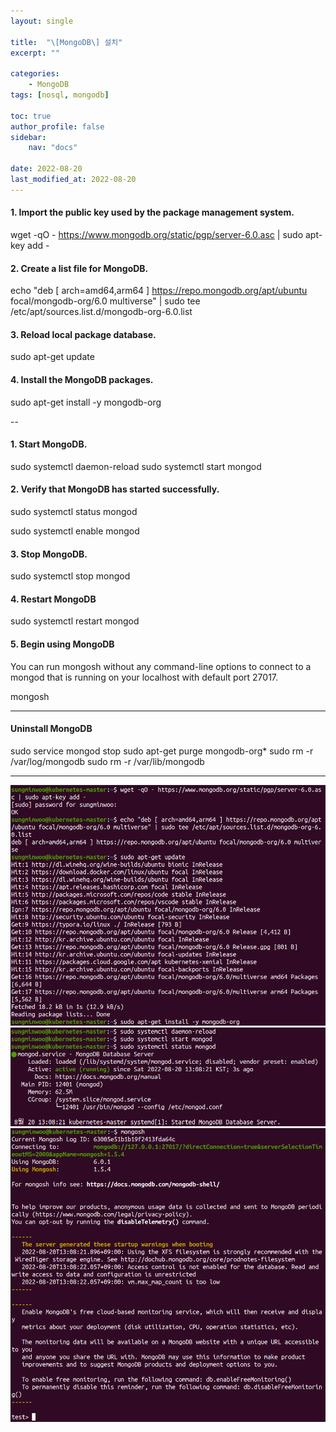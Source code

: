 ```yaml
---
layout: single

title:  "\[MongoDB\] 설치"
excerpt: ""

categories: 
    - MongoDB
tags: [nosql, mongodb]

toc: true
author_profile: false
sidebar:
    nav: "docs"

date: 2022-08-20
last_modified_at: 2022-08-20
---
```


#### 1. Import the public key used by the package management system.
wget -qO - https://www.mongodb.org/static/pgp/server-6.0.asc | sudo apt-key add -

#### 2. Create a list file for MongoDB.
echo "deb [ arch=amd64,arm64 ] https://repo.mongodb.org/apt/ubuntu focal/mongodb-org/6.0 multiverse" | sudo tee /etc/apt/sources.list.d/mongodb-org-6.0.list

#### 3. Reload local package database.
sudo apt-get update

#### 4. Install the MongoDB packages.
sudo apt-get install -y mongodb-org

--

#### 1. Start MongoDB.
sudo systemctl daemon-reload
sudo systemctl start mongod

#### 2. Verify that MongoDB has started successfully.
sudo systemctl status mongod

sudo systemctl enable mongod

#### 3. Stop MongoDB.
sudo systemctl stop mongod

#### 4. Restart MongoDB
sudo systemctl restart mongod

#### 5. Begin using MongoDB
You can run mongosh without any command-line options 
to connect to a mongod that is running on your localhost with default port 27017.

mongosh

---

#### Uninstall MongoDB

sudo service mongod stop
sudo apt-get purge mongodb-org*
sudo rm -r /var/log/mongodb
sudo rm -r /var/lib/mongodb

---

![image1](/assets/images/mongodb/mongodb-gpg-key.png)
![image2](/assets/images/mongodb/systemctl-mongodb.png)
![image3](/assets/images/mongodb/mongosh.png)